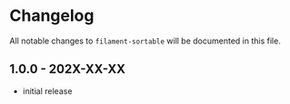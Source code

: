 # Changelog

All notable changes to `filament-sortable` will be documented in this file.

## 1.0.0 - 202X-XX-XX

- initial release
